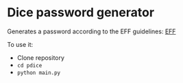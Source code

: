 # Dice password generator

Generates a password according to the EFF guidelines: [EFF](https://www.eff.org/dice)

To use it:
- Clone repository
- `cd pdice`
- `python main.py`
